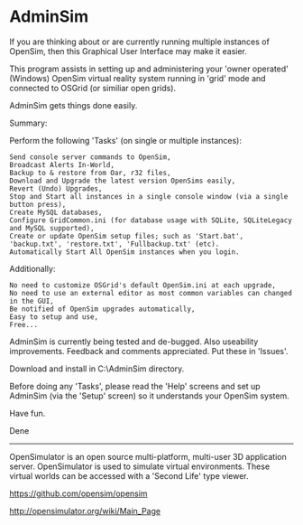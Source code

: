 AdminSim
========
If you are thinking about or are currently running multiple instances of OpenSim, then this Graphical User Interface may make it easier.

This program assists in setting up and administering your 'owner operated' (Windows) OpenSim virtual reality system running in 'grid' mode and connected to OSGrid (or similiar open grids).

AdminSim gets things done easily.

Summary:

Perform the following 'Tasks' (on single or multiple instances):

	Send console server commands to OpenSim,
	Broadcast Alerts In-World,
	Backup to & restore from Oar, r32 files,
	Download and Upgrade the latest version OpenSims easily,
	Revert (Undo) Upgrades,
	Stop and Start all instances in a single console window (via a single button press),
	Create MySQL databases,
	Configure GridCommon.ini (for database usage with SQLite, SQLiteLegacy and MySQL supported),
	Create or update OpenSim setup files; such as 'Start.bat', 'backup.txt', 'restore.txt', 'Fullbackup.txt' (etc).
	Automatically Start All OpenSim instances when you login.

Additionally:

	No need to customize OSGrid's default OpenSim.ini at each upgrade,
	No need to use an external editor as most common variables can changed in the GUI,
	Be notified of OpenSim upgrades automatically,
	Easy to setup and use,
	Free...

AdminSim is currently being tested and de-bugged. Also useability improvements. Feedback and comments appreciated. Put these in 'Issues'. 

Download and install in C:\AdminSim directory.

Before doing any 'Tasks', please read the 'Help' screens and set up AdminSim (via the 'Setup' screen) so it understands your OpenSim system.

Have fun.

Dene

----------------------

OpenSimulator is an open source multi-platform, multi-user 3D application server. OpenSimulator is used to simulate virtual environments. These virtual worlds can be accessed with a 'Second Life' type viewer.

https://github.com/opensim/opensim

http://opensimulator.org/wiki/Main_Page

